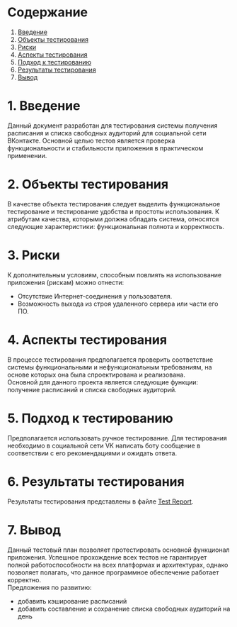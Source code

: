 # Содержание
1. [Введение](#1-Введение)  
2. [Объекты тестирования](#2-Объекты-тестирования)  
3. [Риски](#3-Риски) 
4. [Аспекты тестирования](#4-Аспекты-тестирования)
5. [Подход к тестированию](#5-Подход-к-тестированию)
6. [Результаты тестирования](#6-Результаты-тестирования)  
7. [Вывод](#7-Вывод)  

# 1. Введение  
Данный документ разработан для тестирования системы получения расписания и списка свободных аудиторий для социальной сети ВКонтакте. Основной целью тестов является проверка функциональности и стабильности приложения в практическом применении.
# 2. Объекты тестирования  
 В качестве объекта тестирования следует выделить функциональное тестирование и тестирование удобства и простоты использования. К атрибутам качества, которыми должна обладать система, относятся следующие характеристики: функциональная полнота и корректность.
# 3. Риски  
К дополнительным условиям, способным повлиять на использование приложения (рискам) можно отнести:
- Отсутствие Интернет-соединения у пользователя.
- Возможность выхода из строя удаленного сервера или части его ПО.
# 4. Аспекты тестирования
В процессе тестирования предполагается проверить соответствие системы функциональными и нефункциональным требованиям, на основе которых она была спроектирована и реализована.  
Основной для данного проекта является следующие функции: получение расписаний и списка свободных аудиторий.
# 5. Подход к тестированию
Предполагается использовать ручное тестирование. Для тестирования необходимо в социальной сети VK написать боту сообщение в соответствии с его рекомендациями и ожидать ответа.
# 6. Результаты тестирования  
Результаты тестирования представлены в файле [Test Report](https://github.com/DungeonMaster47/TRTPO_project/blob/master/Testing/TestResults.md).
# 7. Вывод  
Данный тестовый план позволяет протестировать основной функционал приложения. Успешное прохождение всех тестов не гарантирует полной работоспособности на всех платформах и архитектурах, однако позволяет полагать, что данное программное обеспечение работает корректно.     
Предложения по развитию:
- добавить кэширование расписаний
- добавить составление и сохранение списка свободных аудиторий на день
